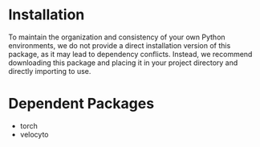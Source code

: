 # Installation

To maintain the organization and consistency of your own Python environments, we do not provide a direct installation version of this package, as it may lead to dependency conflicts. Instead, we recommend downloading this package and placing it in your project directory and directly importing to use.

# Dependent Packages

- torch
- velocyto